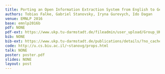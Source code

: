 ```yaml
---
title: Porting an Open Information Extraction System from English to German 
authors: Tobias Falke, Gabriel Stanovsky, Iryna Gurevych, Ido Dagan 
venue: EMNLP 2016
base: emnlp2016b
pdf: NONE
pdf-ext: https://www.ukp.tu-darmstadt.de/fileadmin/user_upload/Group_UKP/publikationen/2016/EMNLP_2016_PropsDE_cr.pdf
bib: NONE
bib-ext: https://www.ukp.tu-darmstadt.de/publications/details/?no_cache=1&tx_bibtex_pi1%5Bpub_id%5D=TUD-CS-2016-0181&type=99&tx_bibtex_pi1%5Bbibtex%5D=yes
code: http://u.cs.biu.ac.il/~stanovg/props.html
talk: NONE
poster: poster.pdf
slides: NONE
layout: post
---
```

